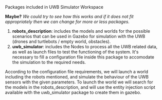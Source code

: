 Packages included in UWB Simulator Workspace

**Maybe?** *We could try to see how this works and if it does not fit appropriately then we can change for more or less packages.*

1. **robots_description**: includes the models and worlds for the possible scenarios that can be used in Gazebo for simulation with the UWB (drones and turtlebots / empty world, obstacles).
2. **uwb_simulator**: includes the Nodes to process all the UWB related data, as well as launch files to test the functioning of the system. It's necessary to fill a configuration file inside this package to accomodate the simulation to the required needs.

According to the configuration file requirements, we will launch a world including the robots mentioned, and simulate the behaviour of the UWB sensors with the given parameters. To launch the world we will search for the models in the robots_description, and will use the entity injection script available with the uwb_simulator package to create them in gazebo.